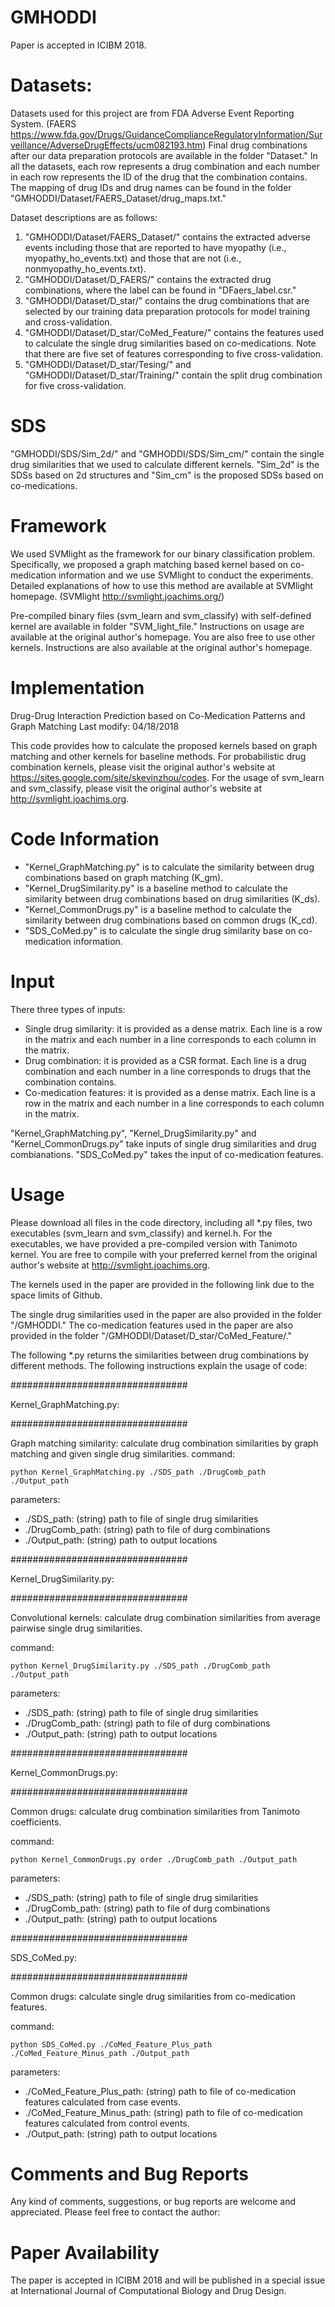 # GMHODDI
Paper is accepted in ICIBM 2018.

# Datasets:
Datasets used for this project are from FDA Adverse Event Reporting System. 
(FAERS https://www.fda.gov/Drugs/GuidanceComplianceRegulatoryInformation/Surveillance/AdverseDrugEffects/ucm082193.htm)
Final drug combinations after our data preparation protocols are available in the folder "Dataset."
In all the datasets, each row represents a drug combination and each number in each row represents the ID of the drug that the combination contains. 
The mapping of drug IDs and drug names can be found in the folder "GMHODDI/Dataset/FAERS_Dataset/drug_maps.txt."  

Dataset descriptions are as follows:
  1. "GMHODDI/Dataset/FAERS_Dataset/" contains the extracted adverse events including those that are reported to have myopathy (i.e., myopathy_ho_events.txt) and those that are not (i.e., nonmyopathy_ho_events.txt).
  2. "GMHODDI/Dataset/D_FAERS/" contains the extracted drug combinations, where the label can be found in "DFaers_label.csr."
  3. "GMHODDI/Dataset/D_star/" contains the drug combinations that are selected by our training data preparation protocols for model training and cross-validation.
  4. "GMHODDI/Dataset/D_star/CoMed_Feature/" contains the features used to calculate the single drug similarities based on co-medications. Note that there are five set of features corresponding to five cross-validation. 
  5. "GMHODDI/Dataset/D_star/Tesing/" and "GMHODDI/Dataset/D_star/Training/" contain the split drug combination for five cross-validation.
  
# SDS
"GMHODDI/SDS/Sim_2d/" and "GMHODDI/SDS/Sim_cm/" contain the single drug similarities that we used to calculate different kernels.
"Sim_2d" is the SDSs based on 2d structures and "Sim_cm" is the proposed SDSs based on co-medications. 

# Framework 
We used SVMlight as the framework for our binary classification problem. 
Specifically, we proposed a graph matching based kernel based on co-medication information and we use SVMlight to conduct the experiments.
Detailed explanations of how to use this method are available at SVMlight homepage.
(SVMlight http://svmlight.joachims.org/)

Pre-compiled binary files (svm_learn and svm_classify) with self-defined kernel are available in folder "SVM_light_file." 
Instructions on usage are available at the original author's homepage. 
You are also free to use other kernels. Instructions are also available at the original author's homepage. 

# Implementation 

Drug-Drug Interaction Prediction based on Co-Medication Patterns and Graph Matching
Last modify: 04/18/2018


This code provides how to calculate the proposed kernels based on graph matching and other kernels for baseline methods.
For probabilistic drug combination kernels, please visit the original author's website at https://sites.google.com/site/skevinzhou/codes.
For the usage of svm_learn and svm_classify, please visit the original author's website at http://svmlight.joachims.org.


# Code Information

- "Kernel_GraphMatching.py" is to calculate the similarity between drug combinations based on graph matching (K_gm). 
- "Kernel_DrugSimilarity.py" is a baseline method to calculate the similarity between drug combinations based on drug similarities (K_ds).
- "Kernel_CommonDrugs.py" is a baseline method to calculate the similarity between drug combinations based on common drugs (K_cd).
- "SDS_CoMed.py" is to calculate the single drug similarity base on co-medication information. 

# Input

There three types of inputs:
- Single drug similarity: it is provided as a dense matrix. Each line is a row in the matrix and each number in a line corresponds to each column in the matrix.
- Drug combination: it is provided as a CSR format. Each line is a drug combination and each number in a line corresponds to drugs that the combination contains.
- Co-medication features: it is provided as a dense matrix. Each line is a row in the matrix and each number in a line corresponds to each column in the matrix.

"Kernel_GraphMatching.py", "Kernel_DrugSimilarity.py" and "Kernel_CommonDrugs.py" take inputs of single drug similarities and drug combianations.
"SDS_CoMed.py" takes the input of co-medication features.

# Usage

Please download all files in the code directory, including all *.py files, two executables (svm_learn and svm_classify) and kernel.h.
For the executables, we have provided a pre-compiled version with Tanimoto kernel. 
You are free to compile with your preferred kernel from the original author's website at http://svmlight.joachims.org.

The kernels used in the paper are provided in the following link due to the space limits of Github. 
<!--- ( https://cs.iupui.edu/~chiangwe/GMHODDI/Kernel/ )  ---> 
The single drug similarities used in the paper are also provided in the folder "/GMHODDI."
The co-medication features used in the paper are also provided in the folder "/GMHODDI/Dataset/D_star/CoMed_Feature/."

The following *.py returns the similarities between drug combinations by different methods. 
The following instructions explain the usage of code: 

################################

Kernel_GraphMatching.py:

################################

Graph matching similarity: calculate drug combination similarities by graph matching and given single drug similarities.
command:

```
python Kernel_GraphMatching.py ./SDS_path ./DrugComb_path ./Output_path
```

parameters:
- ./SDS_path: (string) path to file of single drug similarities 
- ./DrugComb_path: (string) path to file of durg combinations
- ./Output_path: (string) path to output locations
 
################################

Kernel_DrugSimilarity.py:

################################

Convolutional kernels: calculate drug combination similarities from average pairwise single drug similarities.

command:
```
python Kernel_DrugSimilarity.py ./SDS_path ./DrugComb_path ./Output_path
```

parameters:
- ./SDS_path: (string) path to file of single drug similarities 
- ./DrugComb_path: (string) path to file of durg combinations
- ./Output_path: (string) path to output locations

################################

Kernel_CommonDrugs.py:

################################

Common drugs: calculate drug combination similarities from Tanimoto coefficients.

command:
```
python Kernel_CommonDrugs.py order ./DrugComb_path ./Output_path
```

parameters:
- ./SDS_path: (string) path to file of single drug similarities 
- ./DrugComb_path: (string) path to file of durg combinations
- ./Output_path: (string) path to output locations

################################

SDS_CoMed.py:

################################

Common drugs: calculate single drug similarities from co-medication features.

command:
```
python SDS_CoMed.py ./CoMed_Feature_Plus_path ./CoMed_Feature_Minus_path ./Output_path
```

parameters:
- ./CoMed_Feature_Plus_path: (string) path to file of co-medication features calculated from case events.
- ./CoMed_Feature_Minus_path: (string) path to file of co-medication features calculated from control events.
- ./Output_path: (string) path to output locations

# Comments and Bug Reports

Any kind of comments, suggestions, or bug reports are welcome and appreciated.
Please feel free to contact the author: 
<!--- xxxxxxxx AT iupui DOT edu.  ---> 

# Paper Availability 

The paper is accepted in ICIBM 2018 and will be published in a special issue at International Journal of Computational Biology and Drug Design.
